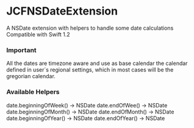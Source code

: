 # JCFNSDateExtension
A NSDate extension with helpers to handle some date calculations
Compatible with Swift 1.2

### Important
All the dates are timezone aware and use as base calendar
the calendar defined in user´s regional settings, which 
in most cases will be the gregorian calendar.


### Available Helpers
date.beginningOfWeek() -> NSDate
date.endOfWee() -> NSDate
date.beginningOfMonth() -> NSDate
date.endOfMonth() -> NSDate
date.beginningOfYear() -> NSDate
date.endOfYear() -> NSDate